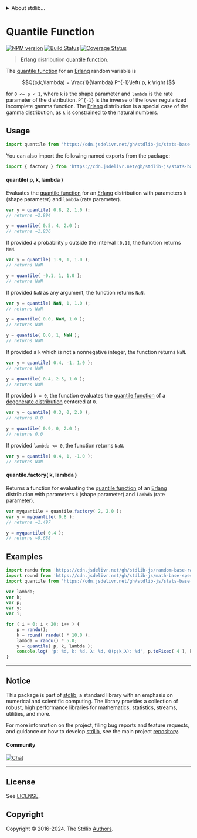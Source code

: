 <!--

@license Apache-2.0

Copyright (c) 2018 The Stdlib Authors.

Licensed under the Apache License, Version 2.0 (the "License");
you may not use this file except in compliance with the License.
You may obtain a copy of the License at

   http://www.apache.org/licenses/LICENSE-2.0

Unless required by applicable law or agreed to in writing, software
distributed under the License is distributed on an "AS IS" BASIS,
WITHOUT WARRANTIES OR CONDITIONS OF ANY KIND, either express or implied.
See the License for the specific language governing permissions and
limitations under the License.

-->


<details>
  <summary>
    About stdlib...
  </summary>
  <p>We believe in a future in which the web is a preferred environment for numerical computation. To help realize this future, we've built stdlib. stdlib is a standard library, with an emphasis on numerical and scientific computation, written in JavaScript (and C) for execution in browsers and in Node.js.</p>
  <p>The library is fully decomposable, being architected in such a way that you can swap out and mix and match APIs and functionality to cater to your exact preferences and use cases.</p>
  <p>When you use stdlib, you can be absolutely certain that you are using the most thorough, rigorous, well-written, studied, documented, tested, measured, and high-quality code out there.</p>
  <p>To join us in bringing numerical computing to the web, get started by checking us out on <a href="https://github.com/stdlib-js/stdlib">GitHub</a>, and please consider <a href="https://opencollective.com/stdlib">financially supporting stdlib</a>. We greatly appreciate your continued support!</p>
</details>

# Quantile Function

[![NPM version][npm-image]][npm-url] [![Build Status][test-image]][test-url] [![Coverage Status][coverage-image]][coverage-url] <!-- [![dependencies][dependencies-image]][dependencies-url] -->

> [Erlang][erlang-distribution] distribution [quantile function][quantile-function].

<section class="intro">

The [quantile function][quantile-function] for an [Erlang][erlang-distribution] random variable is

<!-- <equation class="equation" label="eq:erlang_quantile_function" align="center" raw="Q(p;k,\lambda) = \frac{1}{\lambda} P^{-1}\left( p, k \right )" alt="Quantile function for a Erlang distribution."> -->

```math
Q(p;k,\lambda) = \frac{1}{\lambda} P^{-1}\left( p, k \right )
```

<!-- <div class="equation" align="center" data-raw-text="Q(p;k,\lambda) = \frac{1}{\lambda} P^{-1}\left( p, k \right )" data-equation="eq:erlang_quantile_function">
    <img src="https://cdn.jsdelivr.net/gh/stdlib-js/stdlib@591cf9d5c3a0cd3c1ceec961e5c49d73a68374cb/lib/node_modules/@stdlib/stats/base/dists/erlang/quantile/docs/img/equation_erlang_quantile_function.svg" alt="Quantile function for a Erlang distribution.">
    <br>
</div> -->

<!-- </equation> -->

for `0 <= p < 1`, where `k` is the shape parameter and `lambda` is the rate parameter of the distribution.  `P^{-1}` is the inverse of the lower regularized incomplete gamma function. The [Erlang][erlang-distribution] distribution is a special case of the gamma distribution, as `k` is constrained to the natural numbers.

</section>

<!-- /.intro -->



<section class="usage">

## Usage

```javascript
import quantile from 'https://cdn.jsdelivr.net/gh/stdlib-js/stats-base-dists-erlang-quantile@deno/mod.js';
```

You can also import the following named exports from the package:

```javascript
import { factory } from 'https://cdn.jsdelivr.net/gh/stdlib-js/stats-base-dists-erlang-quantile@deno/mod.js';
```

#### quantile( p, k, lambda )

Evaluates the [quantile function][quantile-function] for an [Erlang][erlang-distribution] distribution with parameters `k` (shape parameter) and `lambda` (rate parameter).

```javascript
var y = quantile( 0.8, 2, 1.0 );
// returns ~2.994

y = quantile( 0.5, 4, 2.0 );
// returns ~1.836
```

If provided a probability `p` outside the interval `[0,1]`, the function returns `NaN`.

```javascript
var y = quantile( 1.9, 1, 1.0 );
// returns NaN

y = quantile( -0.1, 1, 1.0 );
// returns NaN
```

If provided `NaN` as any argument, the function returns `NaN`.

```javascript
var y = quantile( NaN, 1, 1.0 );
// returns NaN

y = quantile( 0.0, NaN, 1.0 );
// returns NaN

y = quantile( 0.0, 1, NaN );
// returns NaN
```

If provided a `k` which is not a nonnegative integer, the function returns `NaN`.

```javascript
var y = quantile( 0.4, -1, 1.0 );
// returns NaN

y = quantile( 0.4, 2.5, 1.0 );
// returns NaN
```

If provided `k = 0`, the function evaluates the [quantile function][quantile-function] of a [degenerate distribution][degenerate-distribution] centered at `0`.

```javascript
var y = quantile( 0.3, 0, 2.0 );
// returns 0.0

y = quantile( 0.9, 0, 2.0 );
// returns 0.0
```

If provided `lambda <= 0`, the function returns `NaN`.

```javascript
var y = quantile( 0.4, 1, -1.0 );
// returns NaN
```

#### quantile.factory( k, lambda )

Returns a function for evaluating the [quantile function][quantile-function] of an [Erlang][erlang-distribution] distribution with parameters `k` (shape parameter) and `lambda` (rate parameter).

```javascript
var myquantile = quantile.factory( 2, 2.0 );
var y = myquantile( 0.8 );
// returns ~1.497

y = myquantile( 0.4 );
// returns ~0.688
```

</section>

<!-- /.usage -->

<section class="examples">

## Examples

<!-- eslint no-undef: "error" -->

```javascript
import randu from 'https://cdn.jsdelivr.net/gh/stdlib-js/random-base-randu@deno/mod.js';
import round from 'https://cdn.jsdelivr.net/gh/stdlib-js/math-base-special-round@deno/mod.js';
import quantile from 'https://cdn.jsdelivr.net/gh/stdlib-js/stats-base-dists-erlang-quantile@deno/mod.js';

var lambda;
var k;
var p;
var y;
var i;

for ( i = 0; i < 20; i++ ) {
    p = randu();
    k = round( randu() * 10.0 );
    lambda = randu() * 5.0;
    y = quantile( p, k, lambda );
    console.log( 'p: %d, k: %d, λ: %d, Q(p;k,λ): %d', p.toFixed( 4 ), k, lambda.toFixed( 4 ), y.toFixed( 4 ) );
}
```

</section>

<!-- /.examples -->

<!-- Section for related `stdlib` packages. Do not manually edit this section, as it is automatically populated. -->

<section class="related">

</section>

<!-- /.related -->

<!-- Section for all links. Make sure to keep an empty line after the `section` element and another before the `/section` close. -->


<section class="main-repo" >

* * *

## Notice

This package is part of [stdlib][stdlib], a standard library with an emphasis on numerical and scientific computing. The library provides a collection of robust, high performance libraries for mathematics, statistics, streams, utilities, and more.

For more information on the project, filing bug reports and feature requests, and guidance on how to develop [stdlib][stdlib], see the main project [repository][stdlib].

#### Community

[![Chat][chat-image]][chat-url]

---

## License

See [LICENSE][stdlib-license].


## Copyright

Copyright &copy; 2016-2024. The Stdlib [Authors][stdlib-authors].

</section>

<!-- /.stdlib -->

<!-- Section for all links. Make sure to keep an empty line after the `section` element and another before the `/section` close. -->

<section class="links">

[npm-image]: http://img.shields.io/npm/v/@stdlib/stats-base-dists-erlang-quantile.svg
[npm-url]: https://npmjs.org/package/@stdlib/stats-base-dists-erlang-quantile

[test-image]: https://github.com/stdlib-js/stats-base-dists-erlang-quantile/actions/workflows/test.yml/badge.svg?branch=main
[test-url]: https://github.com/stdlib-js/stats-base-dists-erlang-quantile/actions/workflows/test.yml?query=branch:main

[coverage-image]: https://img.shields.io/codecov/c/github/stdlib-js/stats-base-dists-erlang-quantile/main.svg
[coverage-url]: https://codecov.io/github/stdlib-js/stats-base-dists-erlang-quantile?branch=main

<!--

[dependencies-image]: https://img.shields.io/david/stdlib-js/stats-base-dists-erlang-quantile.svg
[dependencies-url]: https://david-dm.org/stdlib-js/stats-base-dists-erlang-quantile/main

-->

[chat-image]: https://img.shields.io/gitter/room/stdlib-js/stdlib.svg
[chat-url]: https://app.gitter.im/#/room/#stdlib-js_stdlib:gitter.im

[stdlib]: https://github.com/stdlib-js/stdlib

[stdlib-authors]: https://github.com/stdlib-js/stdlib/graphs/contributors

[umd]: https://github.com/umdjs/umd
[es-module]: https://developer.mozilla.org/en-US/docs/Web/JavaScript/Guide/Modules

[deno-url]: https://github.com/stdlib-js/stats-base-dists-erlang-quantile/tree/deno
[deno-readme]: https://github.com/stdlib-js/stats-base-dists-erlang-quantile/blob/deno/README.md
[umd-url]: https://github.com/stdlib-js/stats-base-dists-erlang-quantile/tree/umd
[umd-readme]: https://github.com/stdlib-js/stats-base-dists-erlang-quantile/blob/umd/README.md
[esm-url]: https://github.com/stdlib-js/stats-base-dists-erlang-quantile/tree/esm
[esm-readme]: https://github.com/stdlib-js/stats-base-dists-erlang-quantile/blob/esm/README.md
[branches-url]: https://github.com/stdlib-js/stats-base-dists-erlang-quantile/blob/main/branches.md

[stdlib-license]: https://raw.githubusercontent.com/stdlib-js/stats-base-dists-erlang-quantile/main/LICENSE

[degenerate-distribution]: https://en.wikipedia.org/wiki/Degenerate_distribution

[erlang-distribution]: https://en.wikipedia.org/wiki/Erlang_distribution

[quantile-function]: https://en.wikipedia.org/wiki/Quantile_function

</section>

<!-- /.links -->
